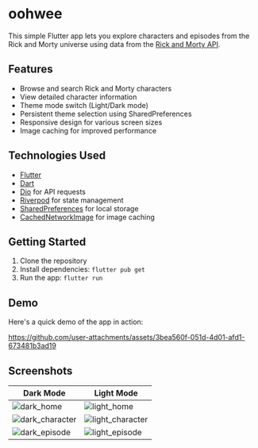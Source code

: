 # oohwee
This simple Flutter app lets you explore characters and episodes from the Rick and Morty universe using data from the [Rick and Morty API](https://rickandmortyapi.com/).



## Features

- Browse and search Rick and Morty characters
- View detailed character information
- Theme mode switch (Light/Dark mode)
- Persistent theme selection using SharedPreferences
- Responsive design for various screen sizes
- Image caching for improved performance

## Technologies Used

- [Flutter](https://flutter.dev/)
- [Dart](https://dart.dev/)
- [Dio](https://pub.dev/packages/dio) for API requests
- [Riverpod](https://pub.dev/packages/flutter_riverpod) for state management
- [SharedPreferences](https://pub.dev/packages/shared_preferences) for local storage
- [CachedNetworkImage](https://pub.dev/packages/cached_network_image) for image caching

## Getting Started

1. Clone the repository
2. Install dependencies:  `flutter pub get`
3. Run the app:  `flutter run`

## Demo

Here's a quick demo of the app in action:

<!-- ![demo](https://github.com/user-attachments/assets/a8316383-d5ea-4a0b-a5a0-78bae08d8f99) -->

https://github.com/user-attachments/assets/3bea560f-051d-4d01-afd1-673481b3ad19


## Screenshots

| Dark Mode | Light Mode |
|-----------|------------|
| ![dark_home](https://github.com/user-attachments/assets/c1ee43b4-872e-4eb0-8c90-dd96d3c9c71b) | ![light_home](https://github.com/user-attachments/assets/27dfa003-48bb-492a-931f-8da66d124c26) |
| ![dark_character](https://github.com/user-attachments/assets/75da949a-4e4d-420f-8ebf-43446a567a93) | ![light_character](https://github.com/user-attachments/assets/e30ddc3a-bb34-44d4-9d9b-ccd0fdc26b95) |
| ![dark_episode](https://github.com/user-attachments/assets/05eb0373-52a3-4239-bc82-7fa33b590d0e) | ![light_episode](https://github.com/user-attachments/assets/aabb5ab2-634a-4351-9414-4354eeecb1b2) |
